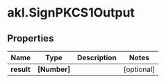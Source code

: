 # akl.SignPKCS1Output

## Properties

Name | Type | Description | Notes
------------ | ------------- | ------------- | -------------
**result** | **[Number]** |  | [optional] 


